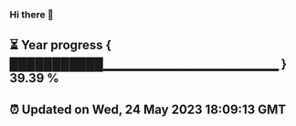 ### Hi there 👋
⏳ Year progress { ███████████▁▁▁▁▁▁▁▁▁▁▁▁▁▁▁▁▁▁▁ } 39.39 %
---
⏰ Updated on Wed, 24 May 2023 18:09:13 GMT
---
